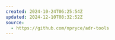 ```yaml
---
created: 2024-10-24T06:25:54Z
updated: 2024-12-10T08:32:52Z
source:
  - https://github.com/npryce/adr-tools
---
```

